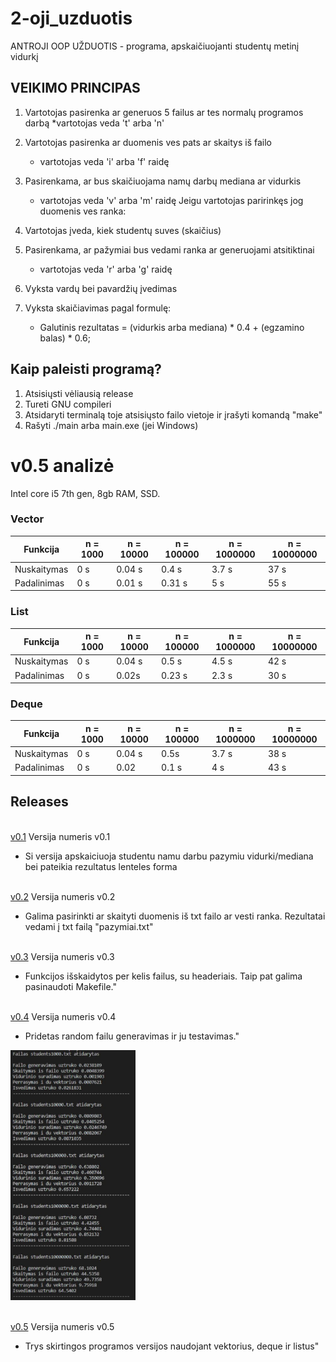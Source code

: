 # 2-oji_uzduotis

ANTROJI OOP UŽDUOTIS - programa, apskaičiuojanti studentų metinį vidurkį

## VEIKIMO PRINCIPAS

1. Vartotojas pasirenka ar generuos 5 failus ar tes normalų programos darbą 
  *vartotojas veda 't' arba 'n'
2. Vartotojas pasirenka ar duomenis ves pats ar skaitys iš failo
   * vartotojas veda 'i' arba 'f' raidę
3. Pasirenkama, ar bus skaičiuojama namų darbų mediana ar vidurkis 
   * vartotojas veda 'v' arba 'm' raidę
Jeigu vartotojas paririnkęs jog duomenis ves ranka:
4. Vartotojas įveda, kiek studentų suves (skaičius)
5. Pasirenkama, ar pažymiai bus vedami ranka ar generuojami atsitiktinai 
   * vartotojas veda 'r' arba 'g' raidę
6. Vyksta vardų bei pavardžių įvedimas

7. Vyksta skaičiavimas pagal formulę:
    * Galutinis rezultatas = (vidurkis arba mediana) * 0.4 + (egzamino balas) * 0.6;
    
## Kaip paleisti programą?

1. Atsisiųsti vėliausią release
2. Tureti GNU compileri
2. Atsidaryti terminalą toje atsisiųsto failo vietoje ir įrašyti komandą "make"
3. Rašyti ./main arba main.exe (jei Windows)

# v0.5 analizė
Intel core i5 7th gen, 8gb RAM, SSD.
### Vector

|Funkcija                     |n = 1000    |n = 10000     |n = 100000    |n = 1000000   |n = 10000000 |
|-----------------------------|----------|------------|------------|------------|-----------|
|Nuskaitymas |0 s|0.04 s|0.4 s|3.7 s|37 s|
|Padalinimas|0 s|0.01 s|0.31 s|5 s|55 s|

### List

|Funkcija                     |n = 1000    |n = 10000     |n = 100000    |n = 1000000   |n = 10000000 |
|-----------------------------|----------|------------|------------|------------|-----------|
|Nuskaitymas|0 s|0.04 s|0.5 s|4.5 s|42 s|
|Padalinimas|0 s|0.02s|0.23 s|2.3 s|30 s|

### Deque

|Funkcija                     |n = 1000    |n = 10000     |n = 100000    |n = 1000000   |n = 10000000 |
|-----------------------------|----------|------------|------------|------------|-----------|
|Nuskaitymas|0 s|0.04 s|0.5s|3.7 s|38 s|
|Padalinimas|0 s|0.02|0.1 s|4 s|43 s|


    
## Releases 
<br />[v0.1](https://github.com/Definitelynotaspruce/2-oji_uzduotis/releases/tag/v0.1) 
Versija numeris v0.1
* Si versija apskaiciuoja studentu namu darbu pazymiu vidurki/mediana bei pateikia rezultatus lenteles forma

<br />[v0.2](https://github.com/Definitelynotaspruce/2-oji_uzduotis/releases/tag/v0.2) 
Versija numeris v0.2
* Galima pasirinkti ar skaityti duomenis iš txt failo ar vesti ranka. Rezultatai vedami į txt failą "pazymiai.txt"

<br />[v0.3](https://github.com/Definitelynotaspruce/2-oji_uzduotis/releases/tag/v0.3) 
Versija numeris v0.3
* Funkcijos išskaidytos per kelis failus, su headeriais. Taip pat galima pasinaudoti Makefile."

<br />[v0.4](https://github.com/Definitelynotaspruce/2-oji_uzduotis/releases/tag/v0.4) 
Versija numeris v0.4
* Pridetas random failu generavimas ir ju testavimas."
<img src = "analize2.JPG" width = 200 >

<br />[v0.5](https://github.com/Definitelynotaspruce/2-oji_uzduotis/releases/tag/v0.5) 
Versija numeris v0.5
* Trys skirtingos programos versijos naudojant vektorius, deque ir listus"




